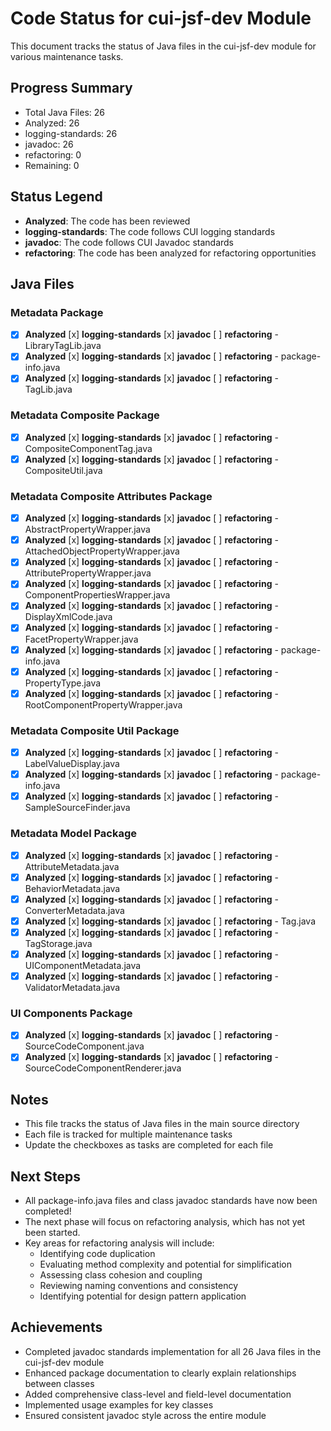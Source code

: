 # Code Status for cui-jsf-dev Module

This document tracks the status of Java files in the cui-jsf-dev module for various maintenance tasks.

## Progress Summary
- Total Java Files: 26
- Analyzed: 26
- logging-standards: 26
- javadoc: 26
- refactoring: 0
- Remaining: 0

## Status Legend
- **Analyzed**: The code has been reviewed
- **logging-standards**: The code follows CUI logging standards
- **javadoc**: The code follows CUI Javadoc standards
- **refactoring**: The code has been analyzed for refactoring opportunities

## Java Files

### Metadata Package
- [x] **Analyzed** [x] **logging-standards** [x] **javadoc** [ ] **refactoring** - LibraryTagLib.java
- [x] **Analyzed** [x] **logging-standards** [x] **javadoc** [ ] **refactoring** - package-info.java
- [x] **Analyzed** [x] **logging-standards** [x] **javadoc** [ ] **refactoring** - TagLib.java

### Metadata Composite Package
- [x] **Analyzed** [x] **logging-standards** [x] **javadoc** [ ] **refactoring** - CompositeComponentTag.java
- [x] **Analyzed** [x] **logging-standards** [x] **javadoc** [ ] **refactoring** - CompositeUtil.java

### Metadata Composite Attributes Package
- [x] **Analyzed** [x] **logging-standards** [x] **javadoc** [ ] **refactoring** - AbstractPropertyWrapper.java
- [x] **Analyzed** [x] **logging-standards** [x] **javadoc** [ ] **refactoring** - AttachedObjectPropertyWrapper.java
- [x] **Analyzed** [x] **logging-standards** [x] **javadoc** [ ] **refactoring** - AttributePropertyWrapper.java
- [x] **Analyzed** [x] **logging-standards** [x] **javadoc** [ ] **refactoring** - ComponentPropertiesWrapper.java
- [x] **Analyzed** [x] **logging-standards** [x] **javadoc** [ ] **refactoring** - DisplayXmlCode.java
- [x] **Analyzed** [x] **logging-standards** [x] **javadoc** [ ] **refactoring** - FacetPropertyWrapper.java
- [x] **Analyzed** [x] **logging-standards** [x] **javadoc** [ ] **refactoring** - package-info.java
- [x] **Analyzed** [x] **logging-standards** [x] **javadoc** [ ] **refactoring** - PropertyType.java
- [x] **Analyzed** [x] **logging-standards** [x] **javadoc** [ ] **refactoring** - RootComponentPropertyWrapper.java

### Metadata Composite Util Package
- [x] **Analyzed** [x] **logging-standards** [x] **javadoc** [ ] **refactoring** - LabelValueDisplay.java
- [x] **Analyzed** [x] **logging-standards** [x] **javadoc** [ ] **refactoring** - package-info.java
- [x] **Analyzed** [x] **logging-standards** [x] **javadoc** [ ] **refactoring** - SampleSourceFinder.java

### Metadata Model Package
- [x] **Analyzed** [x] **logging-standards** [x] **javadoc** [ ] **refactoring** - AttributeMetadata.java
- [x] **Analyzed** [x] **logging-standards** [x] **javadoc** [ ] **refactoring** - BehaviorMetadata.java
- [x] **Analyzed** [x] **logging-standards** [x] **javadoc** [ ] **refactoring** - ConverterMetadata.java
- [x] **Analyzed** [x] **logging-standards** [x] **javadoc** [ ] **refactoring** - Tag.java
- [x] **Analyzed** [x] **logging-standards** [x] **javadoc** [ ] **refactoring** - TagStorage.java
- [x] **Analyzed** [x] **logging-standards** [x] **javadoc** [ ] **refactoring** - UIComponentMetadata.java
- [x] **Analyzed** [x] **logging-standards** [x] **javadoc** [ ] **refactoring** - ValidatorMetadata.java

### UI Components Package
- [x] **Analyzed** [x] **logging-standards** [x] **javadoc** [ ] **refactoring** - SourceCodeComponent.java
- [x] **Analyzed** [x] **logging-standards** [x] **javadoc** [ ] **refactoring** - SourceCodeComponentRenderer.java

## Notes
- This file tracks the status of Java files in the main source directory
- Each file is tracked for multiple maintenance tasks
- Update the checkboxes as tasks are completed for each file

## Next Steps
- All package-info.java files and class javadoc standards have now been completed!
- The next phase will focus on refactoring analysis, which has not yet been started.
- Key areas for refactoring analysis will include:
  - Identifying code duplication
  - Evaluating method complexity and potential for simplification
  - Assessing class cohesion and coupling
  - Reviewing naming conventions and consistency
  - Identifying potential for design pattern application

## Achievements
- Completed javadoc standards implementation for all 26 Java files in the cui-jsf-dev module
- Enhanced package documentation to clearly explain relationships between classes
- Added comprehensive class-level and field-level documentation
- Implemented usage examples for key classes
- Ensured consistent javadoc style across the entire module
